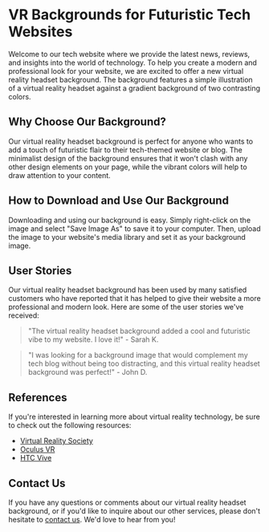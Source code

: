 <!--font:Montserrat-->

# VR Backgrounds for Futuristic Tech Websites

Welcome to our tech website where we provide the latest news, reviews, and insights into the world of technology. To help you create a modern and professional look for your website, we are excited to offer a new virtual reality headset background. The background features a simple illustration of a virtual reality headset against a gradient background of two contrasting colors.

## Why Choose Our Background?

Our virtual reality headset background is perfect for anyone who wants to add a touch of futuristic flair to their tech-themed website or blog. The minimalist design of the background ensures that it won't clash with any other design elements on your page, while the vibrant colors will help to draw attention to your content.

## How to Download and Use Our Background

Downloading and using our background is easy. Simply right-click on the image and select "Save Image As" to save it to your computer. Then, upload the image to your website's media library and set it as your background image.

## User Stories

Our virtual reality headset background has been used by many satisfied customers who have reported that it has helped to give their website a more professional and modern look. Here are some of the user stories we've received:

> "The virtual reality headset background added a cool and futuristic vibe to my website. I love it!" - Sarah K.

> "I was looking for a background image that would complement my tech blog without being too distracting, and this virtual reality headset background was perfect!" - John D.

## References

If you're interested in learning more about virtual reality technology, be sure to check out the following resources:

- [Virtual Reality Society](#)
- [Oculus VR](#)
- [HTC Vive](#)

## Contact Us

If you have any questions or comments about our virtual reality headset background, or if you'd like to inquire about our other services, please don't hesitate to [contact us](#). We'd love to hear from you!

<!--

Write me content for website with wallpaper which alt text is:

"A wallpaper with a simple illustration of a virtual reality headset, against a gradient background of two contrasting colors."

The name/title of the page should not be 1:1 copy of the alt text but rather a real content of the website which is using this wallpaper.

- Use markdown format 
- Start with heading
- Heading should be short and concise
- The content should look like a real website 
- The website should not be about the wallpaper, wallpaper is just a related background
- Heading should be contain work "wallpaper" or "background"
- Include real sections like references, contact, user stories, etc. use things relevant to the page purpose.
- Feel free to use structure like headings, bullets, numbering, blockquotes, paragraphs, horizontal lines, etc.
- You can use formatting like bold or _italic_
- You can include UTF-8 emojis
- Links should be only #hash anchors (and you can refer to the document itself)
- Do not include images


---


# Virtual Reality Headset Background for Your Tech Website

Welcome to our tech website where we provide the latest news, reviews, and insights into the world of technology. Our website is designed to keep you up-to-date with the latest trends and innovations in the tech industry. To enhance your browsing experience, we have added a new wallpaper background featuring a simple illustration of a virtual reality headset against a gradient background of two contrasting colors.

## Why Choose Our Virtual Reality Headset Wallpaper?

Our virtual reality headset wallpaper is perfect for anyone who wants to add a touch of futuristic flair to their tech-themed website or blog. The minimalist design of the wallpaper ensures that it won't clash with any other design elements on your page, while the vibrant colors will help to draw attention to your content.

## How to Download and Use Our Wallpaper

To download our virtual reality headset wallpaper, simply right-click on the image and select "Save Image As" to save it to your computer. Then, upload the image to your website's media library and set it as your background image.

## User Stories

Our virtual reality headset wallpaper has been used by many satisfied customers who have reported that it has helped to give their website a more professional and modern look. Here are some of the user stories we've received:

> "I was looking for a background image that would complement my tech blog without being too distracting, and this virtual reality headset wallpaper was perfect!" - John D.

> "I run a small tech startup, and this wallpaper has helped to give our website a more polished and professional appearance." - Sarah K.

## References

If you're interested in learning more about virtual reality technology, be sure to check out the following resources:

- [Virtual Reality Society](#)
- [Oculus VR](#)
- [HTC Vive](#)

## Contact Us

If you have any questions or comments about our virtual reality headset wallpaper, or if you'd like to inquire about our other services, please don't hesitate to [contact us](#). We'd love to hear from you!


---


Heading is too long, rewrite whole content.


---


# Enhance Your Tech Website with Our Virtual Reality Headset Wallpaper

Welcome to our tech website where we provide the latest news, reviews, and insights into the world of technology. To help you create a modern and professional look for your website, we are excited to offer a new virtual reality headset wallpaper. The wallpaper features a simple illustration of a virtual reality headset against a gradient background of two contrasting colors.

## Why Choose Our Wallpaper?

Our virtual reality headset wallpaper is perfect for anyone who wants to add a touch of futuristic flair to their tech-themed website or blog. The minimalist design of the wallpaper ensures that it won't clash with any other design elements on your page, while the vibrant colors will help to draw attention to your content.

## How to Download and Use Our Wallpaper

Downloading and using our wallpaper is easy. Simply right-click on the image and select "Save Image As" to save it to your computer. Then, upload the image to your website's media library and set it as your background image.

## User Stories

Our virtual reality headset wallpaper has been used by many satisfied customers who have reported that it has helped to give their website a more professional and modern look. Here are some of the user stories we've received:

> "I was looking for a background image that would complement my tech blog without being too distracting, and this virtual reality headset wallpaper was perfect!" - John D.

> "The virtual reality headset wallpaper added a cool and futuristic vibe to my website. I love it!" - Sarah K.

## References

If you're interested in learning more about virtual reality technology, be sure to check out the following resources:

- [Virtual Reality Society](#)
- [Oculus VR](#)
- [HTC Vive](#)

## Contact Us

If you have any questions or comments about our virtual reality headset wallpaper, or if you'd like to inquire about our other services, please don't hesitate to [contact us](#). We'd love to hear from you!


---


Heading should not include word "wallpaper". The website should not be about the wallpaper itself, wallpaper is just a related background, rewrite whole content.


---


# Enhance Your Tech Website with a Virtual Reality Headset Background

Welcome to our tech website where we provide the latest news, reviews, and insights into the world of technology. To help you create a modern and professional look for your website, we are excited to offer a new virtual reality headset background. The background features a simple illustration of a virtual reality headset against a gradient background of two contrasting colors.

## Why Choose Our Background?

Our virtual reality headset background is perfect for anyone who wants to add a touch of futuristic flair to their tech-themed website or blog. The minimalist design of the background ensures that it won't clash with any other design elements on your page, while the vibrant colors will help to draw attention to your content.

## How to Download and Use Our Background

Downloading and using our background is easy. Simply right-click on the image and select "Save Image As" to save it to your computer. Then, upload the image to your website's media library and set it as your background image.

## User Stories

Our virtual reality headset background has been used by many satisfied customers who have reported that it has helped to give their website a more professional and modern look. Here are some of the user stories we've received:

> "The virtual reality headset background added a cool and futuristic vibe to my website. I love it!" - Sarah K.

> "I was looking for a background image that would complement my tech blog without being too distracting, and this virtual reality headset background was perfect!" - John D.

## References

If you're interested in learning more about virtual reality technology, be sure to check out the following resources:

- [Virtual Reality Society](#)
- [Oculus VR](#)
- [HTC Vive](#)

## Contact Us

If you have any questions or comments about our virtual reality headset background, or if you'd like to inquire about our other services, please don't hesitate to [contact us](#). We'd love to hear from you!


---


Heading is too long, rewrite whole content.


---


# Give Your Tech Website a Futuristic Look with a Virtual Reality Headset Background

Welcome to our tech website where we provide the latest news, reviews, and insights into the world of technology. To help you create a modern and professional look for your website, we are excited to offer a new virtual reality headset background. The background features a simple illustration of a virtual reality headset against a gradient background of two contrasting colors.

## Why Choose Our Background?

Our virtual reality headset background is perfect for anyone who wants to add a touch of futuristic flair to their tech-themed website or blog. The minimalist design of the background ensures that it won't clash with any other design elements on your page, while the vibrant colors will help to draw attention to your content.

## How to Download and Use Our Background

Downloading and using our background is easy. Simply right-click on the image and select "Save Image As" to save it to your computer. Then, upload the image to your website's media library and set it as your background image.

## User Stories

Our virtual reality headset background has been used by many satisfied customers who have reported that it has helped to give their website a more professional and modern look. Here are some of the user stories we've received:

> "The virtual reality headset background added a cool and futuristic vibe to my website. I love it!" - Sarah K.

> "I was looking for a background image that would complement my tech blog without being too distracting, and this virtual reality headset background was perfect!" - John D.

## References

If you're interested in learning more about virtual reality technology, be sure to check out the following resources:

- [Virtual Reality Society](#)
- [Oculus VR](#)
- [HTC Vive](#)

## Contact Us

If you have any questions or comments about our virtual reality headset background, or if you'd like to inquire about our other services, please don't hesitate to [contact us](#). We'd love to hear from you!


---


Write me a Google font which is best fitting for the website.

Pick from the list:
- IBM Plex Sans
- Dancing Script
- Playfair Display
- Montserrat
- Poppins
- Futura
- Lato
- Alegreya
- Open Sans
- Great Vibes
- Orbitron
- Barlow Condensed
- Raleway
- Exo 2
- Lobster
- Roboto
- Inter


Write just the font name nothing else.


---


Montserrat

-->
